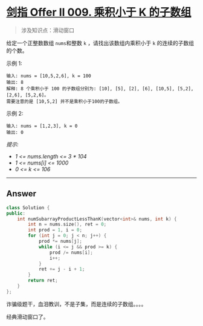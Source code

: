 # [剑指 Offer II 009. 乘积小于 K 的子数组](https://leetcode.cn/problems/ZVAVXX/)

> 涉及知识点：滑动窗口

给定一个正整数数组 `nums`和整数 `k` ，请找出该数组内乘积小于 `k` 的连续的子数组的个数。



示例 1:

```
输入: nums = [10,5,2,6], k = 100
输出: 8
解释: 8 个乘积小于 100 的子数组分别为: [10], [5], [2], [6], [10,5], [5,2], [2,6], [5,2,6]。
需要注意的是 [10,5,2] 并不是乘积小于100的子数组。
```

示例 2:

```
输入: nums = [1,2,3], k = 0
输出: 0
```

*提示:* 

- *1 <= nums.length <= 3 * 104*
- *1 <= nums[i] <= 1000*
- *0 <= k <= 106*



------

## Answer

```c++
class Solution {
public:
    int numSubarrayProductLessThanK(vector<int>& nums, int k) {
        int n = nums.size(), ret = 0;
        int prod = 1, i = 0;
        for (int j = 0; j < n; j++) {
            prod *= nums[j];
            while (i <= j && prod >= k) {
                prod /= nums[i];
                i++;
            }
            ret += j - i + 1;
        }
        return ret;
    }
};
```

诈骗级题干，血泪教训，不是子集，而是连续的子数组。。。。

经典滑动窗口了。